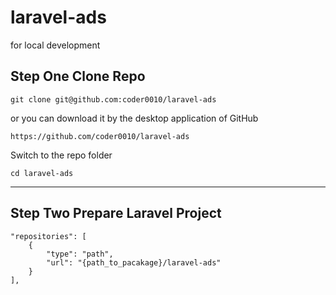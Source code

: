 # laravel-ads

for local development
## Step One Clone Repo

    git clone git@github.com:coder0010/laravel-ads

or you can download it by the desktop application of GitHub

    https://github.com/coder0010/laravel-ads

Switch to the repo folder

    cd laravel-ads

---
## Step Two Prepare Laravel Project 

    "repositories": [
        {
            "type": "path",
            "url": "{path_to_pacakage}/laravel-ads"
        }
    ],
